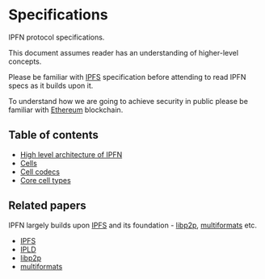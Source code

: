 # Specifications

IPFN protocol specifications.

This document assumes reader has an understanding of higher-level concepts.

Please be familiar with [IPFS]() specification before attending to read IPFN specs as it builds upon it.

To understand how we are going to achieve security in public please be familiar with [Ethereum]() blockchain.

## Table of contents

* [High level architecture of IPFN]()
* [Cells]()
* [Cell codecs]()
* [Core cell types]()

## Related papers

IPFN largely builds upon [IPFS](https://ipfs.io) and its foundation - [libp2p](https://libp2p.io), [multiformats](https://multiformats.io) etc.

* [IPFS](https://github.com/ipfs/specs)
* [IPLD](https://github.com/ipld/specs)
* [libp2p](https://github.com/libp2p/specs)
* [multiformats](https://github.com/multiformats/multiformats)
